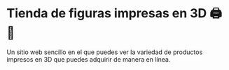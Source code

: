 # Tienda de figuras impresas en 3D 🖨️🤖

Un sitio web sencillo en el que puedes ver la variedad de productos impresos en 3D que puedes adquirir de manera en línea.